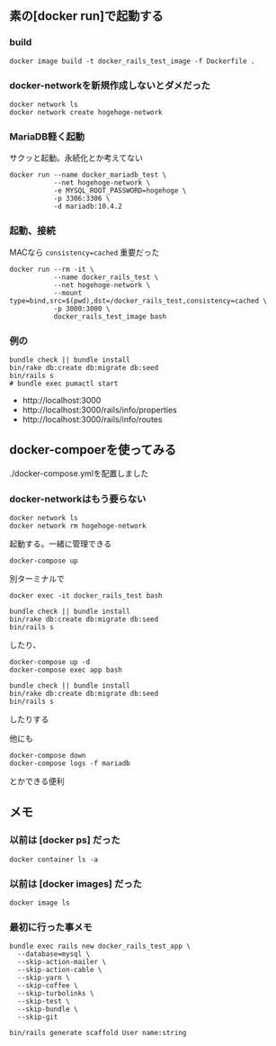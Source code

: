 ## 素の[docker run]で起動する

### build

```
docker image build -t docker_rails_test_image -f Dockerfile .
```

### docker-networkを新規作成しないとダメだった

```
docker network ls
docker network create hogehoge-network
```

### MariaDB軽く起動

サクッと起動。永続化とか考えてない

```
docker run --name docker_mariadb_test \
           --net hogehoge-network \
           -e MYSQL_ROOT_PASSWORD=hogehoge \
           -p 3306:3306 \
           -d mariadb:10.4.2
```

### 起動、接続

MACなら `consistency=cached` 重要だった

```
docker run --rm -it \
           --name docker_rails_test \
           --net hogehoge-network \
           --mount type=bind,src=$(pwd),dst=/docker_rails_test,consistency=cached \
           -p 3000:3000 \
           docker_rails_test_image bash
```

### 例の

```
bundle check || bundle install
bin/rake db:create db:migrate db:seed
bin/rails s
# bundle exec pumactl start
```

- http://localhost:3000
- http://localhost:3000/rails/info/properties
- http://localhost:3000/rails/info/routes

## docker-compoerを使ってみる

./docker-compose.ymlを配置しました

### docker-networkはもう要らない

```
docker network ls
docker network rm hogehoge-network
```

起動する。一緒に管理できる

```
docker-compose up
```

別ターミナルで
```
docker exec -it docker_rails_test bash

bundle check || bundle install
bin/rake db:create db:migrate db:seed
bin/rails s
```

したり、


```
docker-compose up -d
docker-compose exec app bash

bundle check || bundle install
bin/rake db:create db:migrate db:seed
bin/rails s
```

したりする

他にも

```
docker-compose down
docker-compose logs -f mariadb
```

とかできる便利

## メモ

### 以前は [docker ps] だった

```
docker container ls -a
```

### 以前は [docker images] だった

```
docker image ls
```

### 最初に行った事メモ

```
bundle exec rails new docker_rails_test_app \
  --database=mysql \
  --skip-action-mailer \
  --skip-action-cable \
  --skip-yarn \
  --skip-coffee \
  --skip-turbolinks \
  --skip-test \
  --skip-bundle \
  --skip-git

bin/rails generate scaffold User name:string
```
